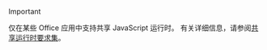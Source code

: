 > [!IMPORTANT]
> 仅在某些 Office 应用中支持共享 JavaScript 运行时。 有关详细信息，请参阅[共享运行时要求集](/javascript/api/requirement-sets/shared-runtime-requirement-sets)。
